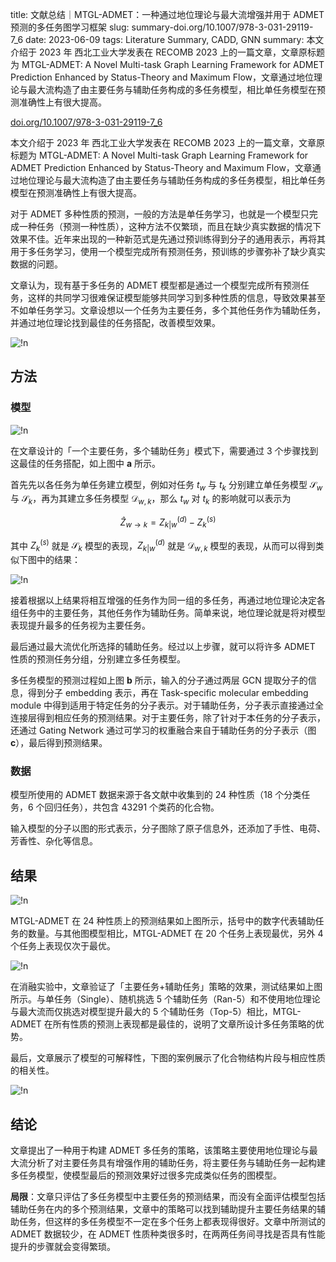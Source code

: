 title: 文献总结｜MTGL-ADMET：一种通过地位理论与最大流增强并用于 ADMET 预测的多任务图学习框架
slug: summary-doi.org/10.1007/978-3-031-29119-7_6
date: 2023-06-09
tags: Literature Summary, CADD, GNN
summary: 本文介绍于 2023 年 西北工业大学发表在 RECOMB 2023 上的一篇文章，文章原标题为 MTGL-ADMET: A Novel Multi-task Graph Learning Framework for ADMET Prediction Enhanced by Status-Theory and Maximum Flow，文章通过地位理论与最大流构造了由主要任务与辅助任务构成的多任务模型，相比单任务模型在预测准确性上有很大提高。

<i class="fa-solid fa-arrow-up-right-from-square"></i> [doi.org/10.1007/978-3-031-29119-7_6](https://doi.org/10.1007/978-3-031-29119-7_6)

本文介绍于 2023 年 西北工业大学发表在 RECOMB 2023 上的一篇文章，文章原标题为 MTGL-ADMET: A Novel Multi-task Graph Learning Framework for ADMET Prediction Enhanced by Status-Theory and Maximum Flow，文章通过地位理论与最大流构造了由主要任务与辅助任务构成的多任务模型，相比单任务模型在预测准确性上有很大提高。

对于 ADMET 多种性质的预测，一般的方法是单任务学习，也就是一个模型只完成一种任务（预测一种性质），这种方法不仅繁琐，而且在缺少真实数据的情况下效果不佳。近年来出现的一种新范式是先通过预训练得到分子的通用表示，再将其用于多任务学习，使用一个模型完成所有预测任务，预训练的步骤弥补了缺少真实数据的问题。

文章认为，现有基于多任务的 ADMET 模型都是通过一个模型完成所有预测任务，这样的共同学习很难保证模型能够共同学习到多种性质的信息，导致效果甚至不如单任务学习。文章设想以一个任务为主要任务，多个其他任务作为辅助任务，并通过地位理论找到最佳的任务搭配，改善模型效果。

![!n](https://storage.live.com/items/4D18B16B8E0B1EDB!9255?authkey=ALYpzW-ZQ_VBXTU)

## 方法

### 模型

![!n](https://storage.live.com/items/4D18B16B8E0B1EDB!9256?authkey=ALYpzW-ZQ_VBXTU)

在文章设计的「一个主要任务，多个辅助任务」模式下，需要通过 3 个步骤找到这最佳的任务搭配，如上图中 **a** 所示。

首先先以各任务为单任务建立模型，例如对任务 $t_w$ 与 $t_k$ 分别建立单任务模型 $\mathcal{S}_w$ 与 $\mathcal{S}_k$，再为其建立多任务模型 $\mathcal{D}_{w,k}$，那么 $t_w$ 对 $t_k$ 的影响就可以表示为

$$
\hat{Z}_{w\rightarrow k}=Z^{(d)}_{k|w}-Z^{(s)}_k
$$

其中 $Z^{(s)}_k$ 就是 $\mathcal{S}_k$ 模型的表现，$Z^{(d)}_{k|w}$ 就是 $\mathcal{D}_{w,k}$ 模型的表现，从而可以得到类似下图中的结果：

![!n](https://storage.live.com/items/4D18B16B8E0B1EDB!9257?authkey=ALYpzW-ZQ_VBXTU)

接着根据以上结果将相互增强的任务作为同一组的多任务，再通过地位理论决定各组任务中的主要任务，其他任务作为辅助任务。简单来说，地位理论就是将对模型表现提升最多的任务视为主要任务。

最后通过最大流优化所选择的辅助任务。经过以上步骤，就可以将许多 ADMET 性质的预测任务分组，分别建立多任务模型。

多任务模型的预测过程如上图 **b** 所示，输入的分子通过两层 GCN 提取分子的信息，得到分子 embedding 表示，再在 Task-specific molecular embedding module 中得到适用于特定任务的分子表示。对于辅助任务，分子表示直接通过全连接层得到相应任务的预测结果。对于主要任务，除了针对于本任务的分子表示，还通过 Gating Network 通过可学习的权重融合来自于辅助任务的分子表示（图 **c**），最后得到预测结果。

### 数据

模型所使用的 ADMET 数据来源于各文献中收集到的 24 种性质（18 个分类任务，6 个回归任务），共包含 43291 个类药的化合物。

输入模型的分子以图的形式表示，分子图除了原子信息外，还添加了手性、电荷、芳香性、杂化等信息。

## 结果

![!n](https://storage.live.com/items/4D18B16B8E0B1EDB!9258?authkey=ALYpzW-ZQ_VBXTU)

MTGL-ADMET 在 24 种性质上的预测结果如上图所示，括号中的数字代表辅助任务的数量。与其他图模型相比，MTGL-ADMET 在 20 个任务上表现最优，另外 4 个任务上表现仅次于最优。

![!n](https://storage.live.com/items/4D18B16B8E0B1EDB!9259?authkey=ALYpzW-ZQ_VBXTU)

在消融实验中，文章验证了「主要任务+辅助任务」策略的效果，测试结果如上图所示。与单任务（Single）、随机挑选 5 个辅助任务（Ran-5）和不使用地位理论与最大流而仅挑选对模型提升最大的 5 个辅助任务（Top-5）相比，MTGL-ADMET 在所有性质的预测上表现都是最佳的，说明了文章所设计多任务策略的优势。

最后，文章展示了模型的可解释性，下图的案例展示了化合物结构片段与相应性质的相关性。

![!n](https://storage.live.com/items/4D18B16B8E0B1EDB!9260?authkey=ALYpzW-ZQ_VBXTU)

## 结论

文章提出了一种用于构建 ADMET 多任务的策略，该策略主要使用地位理论与最大流分析了对主要任务具有增强作用的辅助任务，将主要任务与辅助任务一起构建多任务模型，使模型最后的预测效果好过很多完成类似任务的图模型。

**局限**：文章只评估了多任务模型中主要任务的预测结果，而没有全面评估模型包括辅助任务在内的多个预测结果，文章中的策略可以找到辅助提升主要任务结果的辅助任务，但这样的多任务模型不一定在多个任务上都表现得很好。文章中所测试的 ADMET 数据较少，在 ADMET 性质种类很多时，在两两任务间寻找是否具有性能提升的步骤就会变得繁琐。
